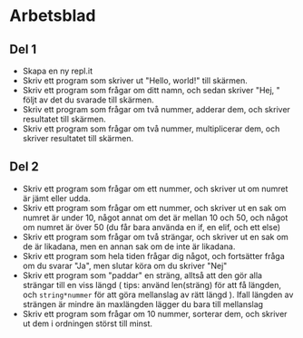 # Arbetsblad

## Del 1
* Skapa en ny repl.it
* Skriv ett program som skriver ut "Hello, world!" till skärmen.
* Skriv ett program som frågar om ditt namn, och sedan skriver "Hej, " följt av det du svarade till skärmen.
* Skriv ett program som frågar om två nummer, adderar dem, och skriver resultatet till skärmen.
* Skriv ett program som frågar om två nummer, multiplicerar dem, och skriver resultatet till skärmen.

## Del 2
* Skriv ett program som frågar om ett nummer, och skriver ut om numret är jämt eller udda.
* Skriv ett program som frågar om ett nummer, och skriver ut en sak om numret är under 10, något annat om det är mellan 10 och 50, och något om numret är över 50 (du får bara använda en if, en elif, och ett else)
* Skriv ett program som frågar om två strängar, och skriver ut en sak om de är likadana, men en annan sak om de inte är likadana.
* Skriv ett program som hela tiden frågar dig något, och fortsätter fråga om du svarar "Ja", men slutar köra om du skriver "Nej"
* Skriv ett program som "paddar" en sträng, alltså att den gör alla strängar till en viss längd ( tips: använd len(sträng) för att få längden, och `string*nummer` för att göra mellanslag av rätt längd ). Ifall längden av strängen är mindre än maxlängden lägger du bara till mellanslag
* Skriv ett program som frågar om 10 nummer, sorterar dem, och skriver ut dem i ordningen störst till minst.
